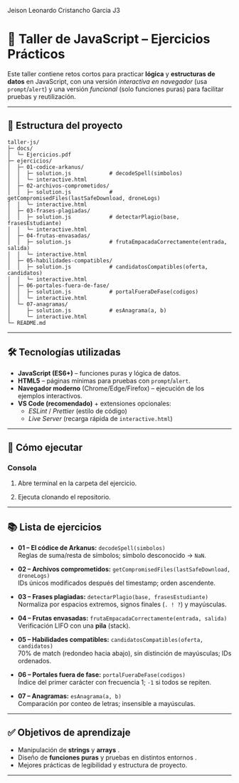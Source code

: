 Jeison Leonardo Cristancho Garcia J3

# 📝 Taller de JavaScript – Ejercicios Prácticos

Este taller contiene retos cortos para practicar **lógica** y **estructuras de datos** en JavaScript,
con una versión *interactiva en navegador* (usa `prompt`/`alert`) y una versión *funcional* (solo funciones puras)
para facilitar pruebas y reutilización.

---

## 📁 Estructura del proyecto

```
taller-js/
├─ docs/
│  └─ Ejercicios.pdf
├─ ejercicios/
│  ├─ 01-codice-arkanus/
│  │  ├─ solution.js            # decodeSpell(simbolos)
│  │  └─ interactive.html       
│  ├─ 02-archivos-comprometidos/
│  │  ├─ solution.js            # getCompromisedFiles(lastSafeDownload, droneLogs)
│  │  └─ interactive.html
│  ├─ 03-frases-plagiadas/
│  │  ├─ solution.js            # detectarPlagio(base, frasesEstudiante)
│  │  └─ interactive.html
│  ├─ 04-frutas-envasadas/
│  │  ├─ solution.js            # frutaEmpacadaCorrectamente(entrada, salida)
│  │  └─ interactive.html
│  ├─ 05-habilidades-compatibles/
│  │  ├─ solution.js            # candidatosCompatibles(oferta, candidatos)
│  │  └─ interactive.html
│  ├─ 06-portales-fuera-de-fase/
│  │  ├─ solution.js            # portalFueraDeFase(codigos)
│  │  └─ interactive.html
│  └─ 07-anagramas/
│     ├─ solution.js            # esAnagrama(a, b)
│     └─ interactive.html                                              
└─ README.md
```

---

## 🛠️ Tecnologías utilizadas

- **JavaScript (ES6+)** – funciones puras y lógica de datos.
- **HTML5** – páginas mínimas para pruebas con `prompt`/`alert`.
- **Navegador moderno** (Chrome/Edge/Firefox) – ejecución de los ejemplos interactivos.
- **VS Code (recomendado)** + extensiones opcionales:
  - *ESLint* / *Prettier* (estilo de código)
  - *Live Server* (recarga rápida de `interactive.html`)

---

## 🚀 Cómo ejecutar

### Consola 
1. Abre terminal en la carpeta del ejercicio.

2. Ejecuta clonando el repositorio.

---

## 📚 Lista de ejercicios

- **01 – El códice de Arkanus:** `decodeSpell(simbolos)`  
  Reglas de suma/resta de símbolos; símbolo desconocido → `NaN`.

- **02 – Archivos comprometidos:** `getCompromisedFiles(lastSafeDownload, droneLogs)`  
  IDs únicos modificados después del timestamp; orden ascendente.

- **03 – Frases plagiadas:** `detectarPlagio(base, frasesEstudiante)`  
  Normaliza por espacios extremos, signos finales (`. ! ?`) y mayúsculas.

- **04 – Frutas envasadas:** `frutaEmpacadaCorrectamente(entrada, salida)`  
  Verificación LIFO con una **pila** (stack).

- **05 – Habilidades compatibles:** `candidatosCompatibles(oferta, candidatos)`  
  70% de match (redondeo hacia abajo), sin distinción de mayúsculas; IDs ordenados.

- **06 – Portales fuera de fase:** `portalFueraDeFase(codigos)`  
  Índice del primer carácter con frecuencia 1; `-1` si todos se repiten.

- **07 – Anagramas:** `esAnagrama(a, b)`  
  Comparación por conteo de letras; insensible a mayúsculas.

---

## ✅ Objetivos de aprendizaje

- Manipulación de **strings** y **arrays** .
- Diseño de **funciones puras** y pruebas en distintos entornos .
- Mejores prácticas de legibilidad y estructura de proyecto.

---

